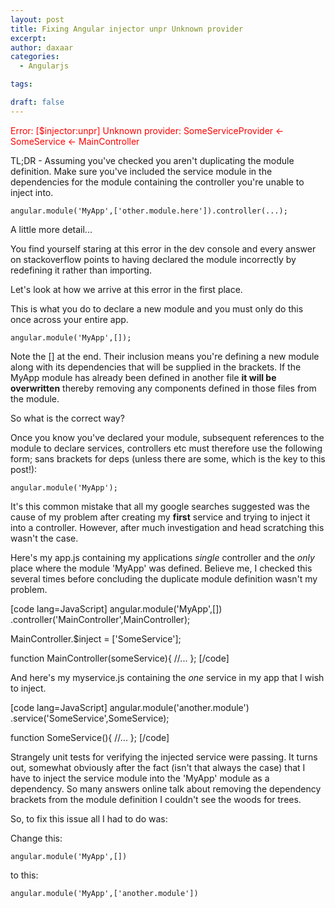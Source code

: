 ```yaml
---
layout: post
title: Fixing Angular injector unpr Unknown provider
excerpt: 
author: daxaar
categories:
  - Angularjs

tags:

draft: false
---
```

<span style="color:#ff0000;">Error: [$injector:unpr] Unknown provider: SomeServiceProvider &lt;- SomeService &lt;- MainController</span>

TL;DR - Assuming you've checked you aren't duplicating the module definition. Make sure you've included the service module in the dependencies for the module containing the controller you're unable to inject into.

<code>angular.module('MyApp',['other.module.here']).controller(...);</code>

A little more detail...

You find yourself staring at this error in the dev console and every answer on stackoverflow points to having declared the module incorrectly by redefining it rather than importing.

Let's look at how we arrive at this error in the first place.

This is what you do to declare a new module and you must only do this once across your entire app.

<code>angular.module('MyApp',[]);</code>

Note the [] at the end. Their inclusion means you're defining a new module along with its dependencies that will be supplied in the brackets. If the MyApp module has already been defined in another file <strong>it will be overwritten</strong> thereby removing any components defined in those files from the module.

So what is the correct way?

Once you know you've declared your module, subsequent references to the module to declare services, controllers etc must therefore use the following form; sans brackets for deps (unless there are some, which is the key to this post!):

<code>angular.module('MyApp');</code>

It's this common mistake that all my google searches suggested was the cause of my problem after creating my <strong>first</strong> service and trying to inject it into a controller. However, after much investigation and head scratching this wasn't the case.

Here's my app.js containing my applications <em>single</em> controller and the <em>only</em> place where the module 'MyApp' was defined. Believe me, I checked this several times before concluding the duplicate module definition wasn't my problem.

[code lang=JavaScript]
angular.module(&#039;MyApp&#039;,[])
.controller(&#039;MainController&#039;,MainController);

MainController.$inject = [&#039;SomeService&#039;];

function MainController(someService){
//...
};
[/code]

And here's my myservice.js containing the <em>one</em> service in my app that I wish to inject.

[code lang=JavaScript]
angular.module(&#039;another.module&#039;)
.service(&#039;SomeService&#039;,SomeService);

function SomeService(){
//...
};
[/code]

Strangely unit tests for verifying the injected service were passing. It turns out, somewhat obviously after the fact (isn't that always the case) that I have to inject the service module into the 'MyApp' module as a dependency. So many answers online talk about removing the dependency brackets from the module definition I couldn't see the woods for trees.

So, to fix this issue all I had to do was:

Change this:

<code>angular.module('MyApp',[])</code>

to this:

<code>angular.module('MyApp',['another.module'])</code>

